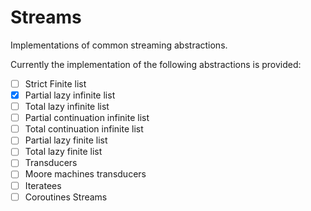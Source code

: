 # Streams

Implementations of common streaming abstractions.

Currently the implementation of the following abstractions is provided:

- [ ] Strict Finite list
- [x] Partial lazy infinite list
- [ ] Total lazy infinite list
- [ ] Partial continuation infinite list
- [ ] Total continuation infinite list
- [ ] Partial lazy finite list
- [ ] Total lazy finite list
- [ ] Transducers
- [ ] Moore machines transducers
- [ ] Iteratees
- [ ] Coroutines Streams
